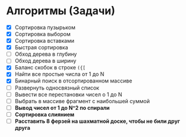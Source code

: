 # Алгоритмы (Задачи)

- [x] Сортировка пузырьком
- [x] Сортировка выбором
- [x] Сортировка вставками
- [x] Быстрая сортировка
- [ ] Обход дерева в глубину
- [ ] Обход дерева в ширину
- [x] Баланс скобок в строке `({[`
- [x] Найти все простые числа от 1 до N
- [x] Бинарный поиск в отсортированном массиве
- [ ] Развернуть односвязный список
- [ ] Вывести все перестановки чисел о 1 до N
- [ ] Выбрать в массиве фрагмент с наибольшей суммой
- [ ] **Вывод чисел от 1 до N^2 по спирали**
- [ ] **Сортировка слиянием**
- [ ] **Расставить 8 ферзей на шахматной доске, чтобы не били друг друга**

